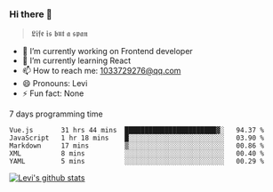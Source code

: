 ### Hi there 👋

> 𝕷𝖎𝖋𝖊 𝖎𝖘 𝖇𝖚𝖙 𝖆 𝖘𝖕𝖆𝖓

- 🔭 I’m currently working on Frontend developer
- 🌱 I’m currently learning React
- 📫 How to reach me: 1033729276@qq.com
- 😄 Pronouns: Levi
- ⚡ Fun fact: None


7 days programming time



<!--START_SECTION:waka-->
```text
Vue.js       31 hrs 44 mins  ███████████████████████▓░   94.37 % 
JavaScript   1 hr 18 mins    █░░░░░░░░░░░░░░░░░░░░░░░░   03.90 % 
Markdown     17 mins         ▒░░░░░░░░░░░░░░░░░░░░░░░░   00.86 % 
XML          8 mins          ░░░░░░░░░░░░░░░░░░░░░░░░░   00.40 % 
YAML         5 mins          ░░░░░░░░░░░░░░░░░░░░░░░░░   00.29 % 
```
<!--END_SECTION:waka-->


[![Levi's github stats](https://github-readme-stats.vercel.app/api?username=chaossssss)](https://github.com/anuraghazra/github-readme-stats)
